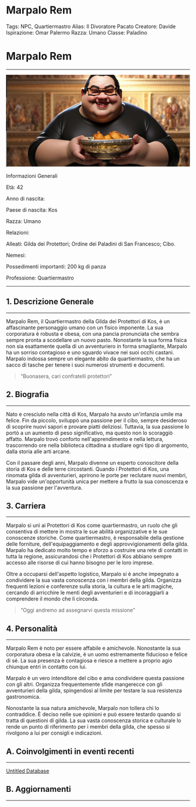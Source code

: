 # Marpalo Rem

Tags: NPC, Quartiermastro
Alias: Il Divoratore Pacato
Creatore: Davide
Ispirazione: Omar Palermo
Razza: Umano
Classe: Paladino

# Marpalo Rem

---

![Screen Shot 2023-04-06 at 00.57.24 AM.png](Screen_Shot_2023-04-06_at_00.57.24_AM.png)

Informazioni Generali

Età: 42

Anno di nascita:

Paese di nascita: Kos

Razza: Umano

Relazioni:

Alleati: Gilda dei Protettori; Ordine dei Paladini di San Francesco; Cibo.

Nemesi:

Possedimenti importanti: 200 kg di panza

Professione: Quartiermastro

---

## 1. Descrizione Generale

---

Marpalo Rem, il Quartiermastro della Gilda dei Protettori di Kos, è un affascinante personaggio umano con un fisico imponente. La sua corporatura è robusta e obesa, con una pancia pronunciata che sembra sempre pronta a scodellare un nuovo pasto. Nonostante la sua forma fisica non sia esattamente quella di un avventuriero in forma smagliante, Marpalo ha un sorriso contagioso e uno sguardo vivace nei suoi occhi castani. Marpalo indossa sempre un elegante abito da quartiermastro, che ha un sacco di tasche per tenere i suoi numerosi strumenti e documenti.

> “Buonasera, cari confratelli protettori”
> 

## 2. Biografia

---

Nato e cresciuto nella città di Kos, Marpalo ha avuto un'infanzia umile ma felice. Fin da piccolo, sviluppò una passione per il cibo, sempre desideroso di scoprire nuovi sapori e provare piatti deliziosi. Tuttavia, la sua passione lo portò a un aumento di peso significativo, ma questo non lo scoraggiò affatto. Marpalo trovò conforto nell'apprendimento e nella lettura, trascorrendo ore nella biblioteca cittadina a studiare ogni tipo di argomento, dalla storia alle arti arcane.

Con il passare degli anni, Marpalo divenne un esperto conoscitore della storia di Kos e delle terre circostanti. Quando i Protettori di Kos, una rinomata gilda di avventurieri, aprirono le porte per reclutare nuovi membri, Marpalo vide un'opportunità unica per mettere a frutto la sua conoscenza e la sua passione per l'avventura.

## 3. Carriera

---

Marpalo si unì ai Protettori di Kos come quartiermastro, un ruolo che gli consentiva di mettere in mostra le sue abilità organizzative e le sue conoscenze storiche. Come quartiermastro, è responsabile della gestione delle forniture, dell'equipaggiamento e degli approvvigionamenti della gilda. Marpalo ha dedicato molto tempo e sforzo a costruire una rete di contatti in tutta la regione, assicurandosi che i Protettori di Kos abbiano sempre accesso alle risorse di cui hanno bisogno per le loro imprese.

Oltre a occuparsi dell'aspetto logistico, Marpalo si è anche impegnato a condividere la sua vasta conoscenza con i membri della gilda. Organizza frequenti lezioni e conferenze sulla storia, la cultura e le arti magiche, cercando di arricchire le menti degli avventurieri e di incoraggiarli a comprendere il mondo che li circonda.

> “Oggi andremo ad assegnarvi questa missione”
> 

## 4. Personalità

---

Marpalo Rem è noto per essere affabile e amichevole. Nonostante la sua corporatura obesa e la calvizie, è un uomo estremamente fiducioso e felice di sé. La sua presenza è contagiosa e riesce a mettere a proprio agio chiunque entri in contatto con lui.

Marpalo è un vero intenditore del cibo e ama condividere questa passione con gli altri. Organizza frequentemente sfide mangerecce con gli avventurieri della gilda, spingendosi al limite per testare la sua resistenza gastronomica. 

Nonostante la sua natura amichevole, Marpalo non tollera chi lo contraddice. È deciso nelle sue opinioni e può essere testardo quando si tratta di questioni di gilda. La sua vasta conoscenza storica e culturale lo rende un punto di riferimento per i membri della gilda, che spesso si rivolgono a lui per consigli e indicazioni.

## A. Coinvolgimenti in eventi recenti

---

[Untitled Database](Untitled%20Database%20a55e9319918d439c8e425a299be97c3d.csv)

## B. Aggiornamenti

---

[](Untitled%20c80f6936cdaf4d19b2c69d1f3802947e.csv)